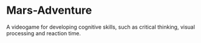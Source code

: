 # Mars-Adventure
A videogame for developing cognitive skills, such as critical thinking, visual processing and reaction time.
